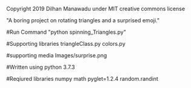 Copyright 2019  Dilhan Manawadu under MIT creative commons license

"A boring project on rotating triangles and a surprised emoji."

#Run Command
    "python spinning_Triangles.py"
    
#Supporting libraries
    triangleClass.py
    colors.py

#supporting media
    Images/surprise.png
    
#Written using python 3.7.3

#Reqiured libraries
    numpy
    math 
    pyglet=1.2.4 
    random.randint
    
